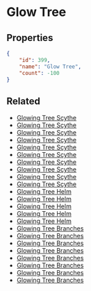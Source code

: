# Glow Tree

<no description available>

## Properties

```json
{
    "id": 399,
    "name": "Glow Tree",
    "count": -100
}
```

## Related

- [Glowing Tree Scythe](../items/11626-glowing-tree-scythe.md)
- [Glowing Tree Scythe](../items/11627-glowing-tree-scythe.md)
- [Glowing Tree Scythe](../items/11628-glowing-tree-scythe.md)
- [Glowing Tree Scythe](../items/11629-glowing-tree-scythe.md)
- [Glowing Tree Scythe](../items/11630-glowing-tree-scythe.md)
- [Glowing Tree Scythe](../items/11631-glowing-tree-scythe.md)
- [Glowing Tree Scythe](../items/11632-glowing-tree-scythe.md)
- [Glowing Tree Scythe](../items/11633-glowing-tree-scythe.md)
- [Glowing Tree Scythe](../items/11634-glowing-tree-scythe.md)
- [Glowing Tree Scythe](../items/11635-glowing-tree-scythe.md)
- [Glowing Tree Helm](../items/11636-glowing-tree-helm.md)
- [Glowing Tree Helm](../items/11637-glowing-tree-helm.md)
- [Glowing Tree Helm](../items/11638-glowing-tree-helm.md)
- [Glowing Tree Helm](../items/11639-glowing-tree-helm.md)
- [Glowing Tree Helm](../items/11640-glowing-tree-helm.md)
- [Glowing Tree Branches](../items/11641-glowing-tree-branches.md)
- [Glowing Tree Branches](../items/11642-glowing-tree-branches.md)
- [Glowing Tree Branches](../items/11643-glowing-tree-branches.md)
- [Glowing Tree Branches](../items/11644-glowing-tree-branches.md)
- [Glowing Tree Branches](../items/11645-glowing-tree-branches.md)
- [Glowing Tree Branches](../items/11646-glowing-tree-branches.md)
- [Glowing Tree Branches](../items/11647-glowing-tree-branches.md)
- [Glowing Tree Branches](../items/11648-glowing-tree-branches.md)

